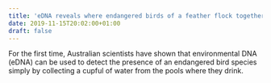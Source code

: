 ```yaml
---
title: 'eDNA reveals where endangered birds of a feather flock together'
date: 2019-11-15T20:02:00+01:00
draft: false
---
```


For the first time, Australian scientists have shown that environmental DNA (eDNA) can be used to detect the presence of an endangered bird species simply by collecting a cupful of water from the pools where they drink.